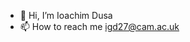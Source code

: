 - 👋 Hi, I’m Ioachim Dusa
- 📫 How to reach me igd27@cam.ac.uk

<!---
PHPJochen/PHPJochen is a ✨ special ✨ repository because its `README.md` (this file) appears on your GitHub profile.
You can click the Preview link to take a look at your changes.
--->
